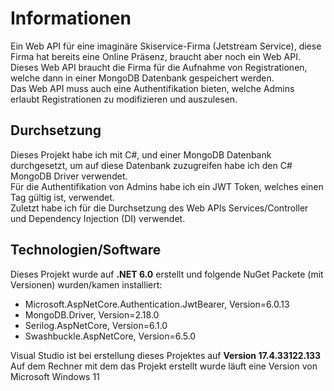 # Informationen
Ein Web API für eine imaginäre Skiservice-Firma (Jetstream Service), diese Firma hat bereits eine Online Präsenz, braucht aber noch ein Web API.  
Dieses Web API braucht die Firma für die Aufnahme von Registrationen, welche dann in einer MongoDB Datenbank gespeichert werden.  
Das Web API muss auch eine Authentifikation bieten, welche Admins erlaubt Registrationen zu modifizieren und auszulesen.  

## Durchsetzung

Dieses Projekt habe ich mit C#, und einer MongoDB Datenbank durchgesetzt, um auf diese Datenbank zuzugreifen habe ich den C# MongoDB Driver verwendet.  
Für die Authentifikation von Admins habe ich ein JWT Token, welches einen Tag gültig ist, verwendet.  
Zuletzt habe ich für die Durchsetzung des Web APIs Services/Controller und Dependency Injection (DI) verwendet.

## Technologien/Software
Dieses Projekt wurde auf **.NET 6.0** erstellt und folgende NuGet Packete (mit Versionen) wurden/kamen installiert:  
- Microsoft.AspNetCore.Authentication.JwtBearer, Version=6.0.13
- MongoDB.Driver, Version=2.18.0
- Serilog.AspNetCore, Version=6.1.0
- Swashbuckle.AspNetCore, Version=6.5.0  

Visual Studio ist bei erstellung dieses Projektes auf **Version 17.4.33122.133**  
Auf dem Rechner mit dem das Projekt erstellt wurde läuft eine Version von Microsoft Windows 11
